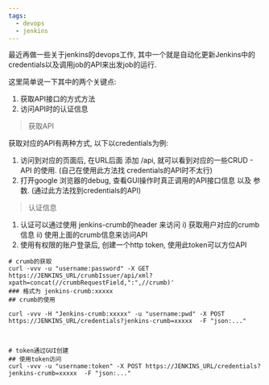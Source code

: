 ```yaml
---
tags:
  - devops
  - jenkins
---
```

最近再做一些关于jenkins的devops工作,  其中一个就是自动化更新Jenkins中的credentials以及调用job的API来出发job的运行.

这里简单说一下其中的两个关键点:
1. 获取API接口的方式方法
2. 访问API时的认证信息

> 获取API

获取对应的API有两种方式, 以下以credentials为例:
1) 访问到对应的页面后, 在URL后面 添加 /api,  就可以看到对应的一些CRUD - API 的使用.  (自己在使用此方法找 credentials的API时不太行)
2) 打开google 浏览器的debug,  查看GUI操作时真正调用的API接口信息 以及 参数. (通过此方法找到credentials的API)


> 认证信息
1) 认证可以通过使用 jenkins-crumb的header 来访问
	i) 获取用户对应的crumb信息
	ii) 使用上面的crumb信息来访问API
2) 使用有权限的账户登录后, 创建一个http token, 使用此token可以方位API

```shell
# crumb的获取
curl -vvv -u "username:password" -X GET https://JENKINS_URL/crumbIssuer/api/xml?xpath=concat(//crumbRequestField,":",//crumb)'
### 格式为 jenkins-crumb:xxxxx
## crumb的使用

curl -vvv -H "Jenkins-crumb:xxxxx" -u "username:pwd" -X POST https://JENKINS_URL/credentials?jenkins-crumb=xxxxx  -F "json:..."



# token通过GUI创建
## 使用token访问
curl -vvv -u "username:token" -X POST https://JENKINS_URL/credentials?jenkins-crumb=xxxxx  -F "json:..."



```








